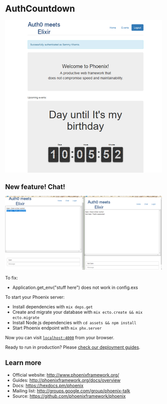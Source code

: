 # AuthCountdown

![Screenshot](https://github.com/skhamis/auth-countdown/blob/master/media/Capture.PNG)

## New feature! Chat!
![Screenshot](https://github.com/skhamis/auth-countdown/blob/master/media/chat_example.PNG)

To fix:
- Application.get_env("stuff here") does not work in config.exs


To start your Phoenix server:

  * Install dependencies with `mix deps.get`
  * Create and migrate your database with `mix ecto.create && mix ecto.migrate`
  * Install Node.js dependencies with `cd assets && npm install`
  * Start Phoenix endpoint with `mix phx.server`

Now you can visit [`localhost:4000`](http://localhost:4000) from your browser.

Ready to run in production? Please [check our deployment guides](http://www.phoenixframework.org/docs/deployment).

## Learn more

  * Official website: http://www.phoenixframework.org/
  * Guides: http://phoenixframework.org/docs/overview
  * Docs: https://hexdocs.pm/phoenix
  * Mailing list: http://groups.google.com/group/phoenix-talk
  * Source: https://github.com/phoenixframework/phoenix
